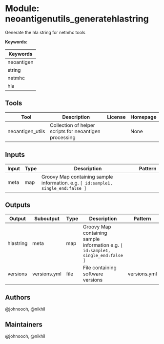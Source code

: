 # Module: neoantigenutils_generatehlastring

Generate the hla string for netmhc tools

**Keywords:**

| Keywords |
|----------|
| neoantigen |
| string |
| netmhc |
| hla |

## Tools

| Tool | Description | License | Homepage |
|------|-------------|---------|----------|
| neoantigen_utils | Collection of helper scripts for neoantigen processing |  | None |

## Inputs

| Input | Type | Description | Pattern |
|-------|------|-------------|---------|
| meta | map | Groovy Map containing sample information. e.g. `[ id:sample1, single_end:false ]`  |  |

## Outputs

| Output | Suboutput | Type | Description | Pattern |
|--------|-----------|------|-------------|---------|
| hlastring | meta | map | Groovy Map containing sample information e.g. `[ id:sample1, single_end:false ]`  |  |
| versions | versions.yml | file | File containing software versions | versions.yml |

## Authors

@johnoooh, @nikhil

## Maintainers

@johnoooh, @nikhil

